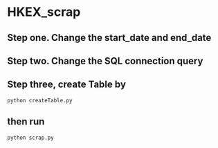 # HKEX_scrap

## Step one. Change the start_date and end_date

## Step two. Change the SQL connection query

## Step three, create Table by
```
python createTable.py
```

## then run
```python
python scrap.py 

```
